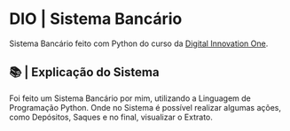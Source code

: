 # DIO | Sistema Bancário

Sistema Bancário feito com Python do curso da [Digital Innovation One](https://www.dio.me/).

## 📚 | Explicação do Sistema
Foi feito um Sistema Bancário por mim, utilizando a Linguagem de Programação Python. Onde no Sistema é possível realizar algumas ações, como Depósitos, Saques e no final, visualizar o Extrato.
